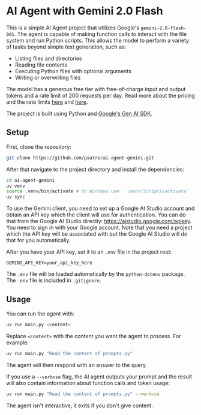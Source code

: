 # AI Agent with Gemini 2.0 Flash

This is a simple AI Agent project that utilizes Google's `gemini-2.0-flash-001`.
The agent is capable of making function calls to interact with the file system
and run Python scripts. This allows the model to perform a variety of tasks
beyond simple text generation, such as:

- Listing files and directories
- Reading file contents
- Executing Python files with optional arguments
- Writing or overwriting files

The model has a generous free tier with free-of-charge input and output tokens
and a rate limit of 200 requests per day. Read more about the pricing and the
rate limits [here](https://ai.google.dev/gemini-api/docs/pricing) and
[here](https://ai.google.dev/gemini-api/docs/rate-limits).

The project is built using Python and
[Google's Gen AI SDK](https://googleapis.github.io/python-genai/).

## Setup

First, clone the repository:

```bash
git clone https://github.com/paatre/ai-agent-gemini.git
```

After that navigate to the project directory and install the dependencies:

```bash
cd ai-agent-gemini
uv venv
source .venv/bin/activate # On Windows use `.\venv\Scripts\activate`
uv sync
```

To use the Gemini client, you need to set up a Google AI Studio account and
obtain an API key which the client will use for authentication. You can do that
from the Google AI Studio directly: https://aistudio.google.com/apikey. You
need to sign in with your Google account. Note that you need a project which
the API key will be associated with but the Google AI Studio will do that for
you automatically.

After you have your API key, set it to an `.env` file in the project root:

```env
GEMINI_API_KEY=your_api_key_here
```

The `.env` file will be loaded automatically by the `python-dotenv` package.
The `.env` file is included in `.gitignore`.

## Usage

You can run the agent with:

```bash
uv run main.py <content>
```

Replace `<content>` with the content you want the agent to process. For example:

```bash
uv run main.py "Read the content of prompts.py"
```

The agent will then respond with an answer to the query.

If you use a `--verbose` flag, the AI agent outputs your prompt and the result
will also contain information about function calls and token usage:

```bash
uv run main.py "Read the content of prompts.py" --verbose
```

The agent isn't interactive, it exits if you don't give content.
